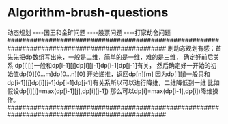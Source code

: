 # Algorithm-brush-questions
动态规划
----国王和金矿问题
----股票问题
----打家劫舍问题
##################################################################################################
刷动态规划有感：首先先把dp数组写出来，一般是二维，简单的是一维，难的是三维，
确定好前后关系 dp[i][j]一般和dp[i-1][j]dp[i][j-1]dp[i-1]dp[j-1]有关，
然后确定好一开始的初始值dp[0][0...m]dp[0...n][0]
开始递推，返回dp[n][m]
因为dp[i][j]一般只和dp[i-1][j]dp[i][j-1]dp[i-1]dp[j-1]有关系所以可以进行降维，二维降低到一维
比如假设dp[i][j]=max(dp[i-1][j],dp[i][j-1])
那么可以dp[i]=max(dp[i-1],dp[i])降维操作。
##################################################################################################
              
